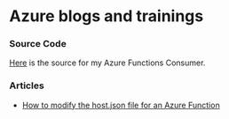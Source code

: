 # Azure blogs and trainings

### Source Code
[Here][SOURCE1] is the source for my Azure Functions Consumer. 

### Articles
+ [How to modify the host.json file for an Azure Function][LINK1]




[SOURCE1]: https://github.com/benperk/AzureFunctionConsumer
[LINK1]: https://benperk.github.io/azure/2019-01-how-to-modify-host-json.html
